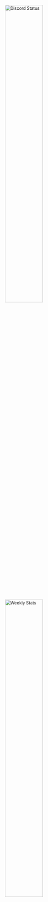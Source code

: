 <a href="https://discord.com/users/569822515401195520" target="_blank">
	<img width="50%" align="centre" alt="Discord Status" src="https://lanyard.cnrad.dev/api/569822515401195520?bg=0d1117&borderRadius=5px">
</a>
<a href="https://wakatime.com/@kerfuzzle" target="_blank">
	<img width="50%" align="centre" alt="Weekly Stats" src="https://github-readme-stats.vercel.app/api/wakatime?username=kerfuzzle&border_radius=5px&theme=dark&bg_color=0d1117&border_color=0d1117&icon_color=58a6ff&show_icons=true&disable_animations=true&custom_title=Weekly%20Stats">
</a>
